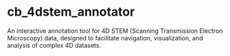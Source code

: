 # cb_4dstem_annotator
An interactive annotation tool for 4D STEM (Scanning Transmission Electron Microscopy) data, designed to facilitate navigation, visualization, and analysis of complex 4D datasets.

